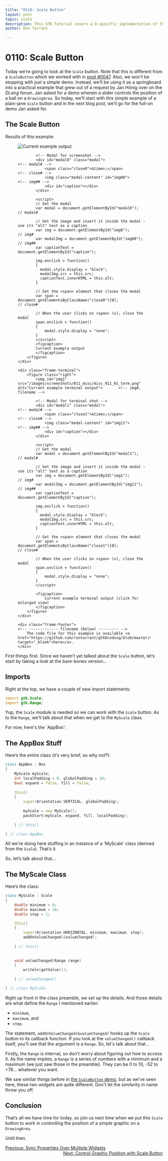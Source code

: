 ```yaml
---
title: "0110: Scale Button"
layout: post
topic: scale
description: This GTK Tutorial covers a D-specific implementation of the Scale Button.
author: Ron Tarrant

---
```


# 0110: Scale Button

Today we’re going to look at the `Scale` button. Note that this is different from a `ScaleButton` which we worked with in [post #0047](/2019/06/25/0047-scalebutton-and-volumebutton.html). Also, we won’t be stopping with just a simple demo. Instead, we’ll be using it as a springboard into a practical example that grew out of a request by Jan Hönig over on the *DLang* forum. Jan asked for a demo wherein a slider controls the position of a ball on a `DrawingArea`. So today, we’ll start with this simple example of a plain-jane `Scale` button and in the next blog post, we’ll go for the full-on demo Jan asked for.

## The Scale Button

<!-- 0, 1 -->
<!-- first occurrence of application and terminal screen shots on a single page -->
<div class="screenshot-frame">
	<div class="frame-header">
		Results of this example:
	</div>
	<div class="frame-screenshot">
		<figure>
			<img id="img0" src="/images/screenshots/011_misc/misc_011_01.png" alt="Current example output">		<!-- img# -->
			
			<!-- Modal for screenshot -->
			<div id="modal0" class="modal">																	<!-- modal# -->
				<span class="close0">&times;</span>															<!-- close# -->
				<img class="modal-content" id="img00">															<!-- img## -->
				<div id="caption"></div>
			</div>
			
			<script>
			// Get the modal
			var modal = document.getElementById("modal0");														// modal#
			
			// Get the image and insert it inside the modal - use its "alt" text as a caption
			var img = document.getElementById("img0");															// img#
			var modalImg = document.getElementById("img00");													// img##
			var captionText = document.getElementById("caption");

			img.onclick = function()
			{
			  modal.style.display = "block";
			  modalImg.src = this.src;
			  captionText.innerHTML = this.alt;
			}
			
			// Get the <span> element that closes the modal
			var span = document.getElementsByClassName("close0")[0];											// close#
			
			// When the user clicks on <span> (x), close the modal
			span.onclick = function()
			{ 
				modal.style.display = "none";
			}
			</script>
			<figcaption>
			Current example output
			</figcaption>
		</figure>
	</div>

	<div class="frame-terminal">
		<figure class="right">
			<img id="img1" src="/images/screenshots/011_misc/misc_011_01_term.png" alt="Current example terminal output">		<!-- img#, filename -->

			<!-- Modal for terminal shot -->
			<div id="modal1" class="modal">																				<!-- modal# -->
				<span class="close1">&times;</span>																		<!-- close# -->
				<img class="modal-content" id="img11">																		<!-- img## -->
				<div id="caption"></div>
			</div>
			
			<script>
			// Get the modal
			var modal = document.getElementById("modal1");																	// modal#
			
			// Get the image and insert it inside the modal - use its "alt" text as a caption
			var img = document.getElementById("img1");																		// img#
			var modalImg = document.getElementById("img11");																// img##
			var captionText = document.getElementById("caption");

			img.onclick = function()
			{
			  modal.style.display = "block";
			  modalImg.src = this.src;
			  captionText.innerHTML = this.alt;
			}
			
			// Get the <span> element that closes the modal
			var span = document.getElementsByClassName("close1")[0];														// close#
			
			// When the user clicks on <span> (x), close the modal
			span.onclick = function()
			{ 
				modal.style.display = "none";
			}
			</script>

			<figcaption>
				Current example terminal output (click for enlarged view)
			</figcaption>
		</figure>
	</div>

	<div class="frame-footer">																								<!-- ------------- filename (below) --------- -->
		The code file for this example is available <a href="https://github.com/rontarrant/gtkDcoding/blob/master/011_misc/misc_011_01_scale.d" target="_blank">here</a>.
	</div>
</div>
<!-- end of snippet for first (1st) occurrence of application and terminal screen shots on a single page -->

First things first. Since we haven’t yet talked about the `Scale` button, let’s start by taking a look at the bare-bones version...

## Imports

Right at the top, we have a couple of new import statements:

```d
import gtk.Scale;
import gtk.Range;
```

Yup, the `Scale` module is needed so we can work with the `Scale` button. As to the `Range`, we'll talk about that when we get to the `MyScale` class.

For now, here's the `AppBox':

## The AppBox Stuff

Here’s the entire class (it’s very brief, so why not?):

```d
class AppBox : Box
{
	MyScale myScale;
	int localPadding = 0, globalPadding = 10;
	bool expand = false, fill = false;
	
	this()
	{
		super(Orientation.VERTICAL, globalPadding);
		
		myScale = new MyScale();
		packStart(myScale, expand, fill, localPadding);
		
	} // this()

} // class AppBox
```

All we're doing here stuffing in an instance of a 'MyScale' class (derived from the `Scale`). That’s it.

So, let’s talk about that...

## The MyScale Class

Here’s the class:

```d
class MyScale : Scale
{
	double minimum = 0;
	double maximum = 10;
	double step = 1;

	this()
	{
		super(Orientation.HORIZONTAL, minimum, maximum, step);
		addOnValueChanged(&valueChanged);
		
	} // this()
	
	
	void valueChanged(Range range)
	{
		writeln(getValue());
		
	} // valueChanged()

} // class MyScale
```

Right up front in the class preamble, we set up the details. And those details are what define the `Range` I mentioned earlier:

- `minimum`, 
- `maximum`, and
- `step`.

The statement, `addOnValueChanged(&valueChanged)` hooks up the `Scale` button to its callback function. If you look at the `valueChanged()` callback itself, you'll see that the argument is a `Range`. So, let's talk about that...

Firstly, the `Range` is internal, so don't worry about figuring out how to access it. As the name implies, a `Range` is a series of numbers with a minimum and a maximum (we just saw those in the preamble). They can be 0 to 10, -52 to +76... whatever you want.

We saw similar things before in [the `ScaleButton` demo](http://localhost:4000/2019/06/25/0047-scalebutton-and-volumebutton.html), but as we've seen here, these two widgets are quite different. Don't let the similarity in name throw you off.

## Conclusion

That’s all we have time for today, so join us next time when we put this `Scale` button to work in controlling the position of a simple graphic on a `DrawingArea`.

Until then.

<div class="blog-nav">
	<div style="float: left;">
		<a href="/2020/05/06/0109-sfx-bindproperty.html">Previous: Sync Properties Over Multiple Widgets</a>
	</div>
	<div style="float: right;">
		<a href="/2020/05/28/0111-graphic-position-scale-button.html">Next: Control Graphic Position with Scale Button</a>
	</div>
</div>
